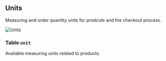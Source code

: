Units
---------------------------------------

Measuring and order quantity units for prodcuts and the checkout process.

![Units](dist/erm-shopware-core-system-unit.svg)


### Table `unit`

Available measuring units related to products.


